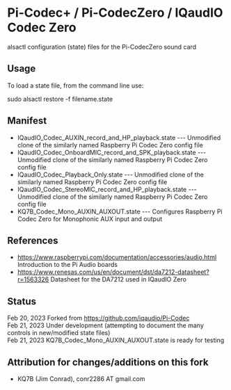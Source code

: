 # Pi-Codec+ / Pi-CodecZero / IQaudIO Codec Zero

alsactl configuration (state) files for the Pi-CodecZero sound card


## Usage

To load a state file, from the command line use:

sudo alsactl restore -f filename.state

## Manifest
* IQaudIO_Codec_AUXIN_record_and_HP_playback.state --- Unmodified clone of the similarly named Raspberry Pi Codec Zero config file  
* IQaudIO_Codec_OnboardMIC_record_and_SPK_playback.state --- Unmodified clone of the similarly named Raspberry Pi Codec Zero config file  
* IQaudIO_Codec_Playback_Only.state --- Unmodified clone of the similarly named Raspberry Pi Codec Zero config file  
* IQaudIO_Codec_StereoMIC_record_and_HP_playback.state --- Unmodified clone of the similarly named Raspberry Pi Codec Zero config file  
* KQ7B_Codec_Mono_AUXIN_AUXOUT.state --- Configures Raspberry Pi Codec Zero for Monophonic AUX input and output  

## References
* https://www.raspberrypi.com/documentation/accessories/audio.html Introduction to the Pi Audio boards  
* https://www.renesas.com/us/en/document/dst/da7212-datasheet?r=1563326 Datasheet for the DA7212 used in IQaudIO Zero  

## Status
Feb 20, 2023 Forked from https://github.com/iqaudio/Pi-Codec   
Feb 21, 2023 Under development (attempting to document the many controls in new/modified state files)  
Feb 21, 2023 KQ7B_Codec_Mono_AUXIN_AUXOUT.state is ready for testing  

## Attribution for changes/additions on this fork
* KQ7B (Jim Conrad), conr2286 AT gmail.com  

